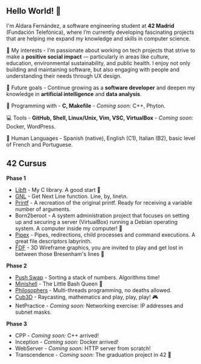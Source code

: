 ## Hello World! 🍝

I'm Aldara Fernández, a software engineering student at **42 Madrid** (Fundación Telefónica), where I’m currently developing fascinating projects that are helping me expand my knowledge and skills in computer science.

🔭 My interests - I'm passionate about working on tech projects that strive to make a **positive social impact** — particularly in areas like culture, education, environmental sustainability, and public health. I enjoy not only building and maintaining software, but also engaging with people and understanding their needs through UX design.
  
🌱 Future goals - Continue growing as a **software developer** and deepen my knowledge in **artificial intelligence** and **data analysis**.

👯 Programming with -  **C, Makefile**  -  *Coming soon:* C++, Phyton.

💻 Tools -  **GitHub, Shell, Linux/Unix, Vim, VSC, VirtualBox**  -  *Coming soon:* Docker, WordPress.

🥰 Human Languages - Spanish (native), English (C1), Italian (B2), basic level of French and Portuguese.


## 42 Cursus

**Phase 1**
* [Libft](https://github.com/aldferna/42Cursus_Functions) - My C library. A good start 🥳
* [GNL](https://github.com/aldferna/42Cursus_Functions) - Get Next Line function. Line, by, line\n.
* [Printf](https://github.com/aldferna/42Cursus_Functions) - A recreation of the original printf. Ready for receiving a variable number of arguments.
* Born2beroot - A system administration project that focuses on setting up and securing a server (VirtualBox) running a Debian operating system. A computer inside my computer! 🤯
* [Pipex](https://github.com/aldferna/Pipex) - Pipes, redirections, child processes and command executions. A great file descriptors labyrinth.
* [FDF](https://github.com/aldferna/FDF) - 3D Wireframe graphics, you are invited to play and get lost in between those Bresenham's lines 🤩

**Phase 2**
* [Push Swap](https://github.com/aldferna/Push_Swap) - Sorting a stack of numbers. Algorithms time!
* [Minishell](https://github.com/aldferna/MiniShell) - The Little Bash Queen 👑
* [Philosophers](https://github.com/aldferna/Philosophers) - Multi-threads programming, no deaths allowed.
* [Cub3D](https://github.com/aldferna/Cub3D) - Raycasting, mathematics and play, play, play! 🎮
* NetPractice - *Coming soon:* Networking exercise: IP addresses and subnet masks.

**Phase 3**
* CPP - *Coming soon:* C++ arrived!
* Inception - *Coming soon:* Docker arrived!
* WebServer - *Coming soon:* HTTP server from scratch!
* Transcendence - *Coming soon:* The graduation project in 42 🎉
  
<!--
**aldferna/aldferna** is a ✨ _special_ ✨ repository because its `README.md` (this file) appears on your GitHub profile.

Here are some ideas to get you started:

- 🔭 I’m currently working on ...
- 🌱 I’m currently learning ...
- 👯 I’m looking to collaborate on ...
- 🤔 I’m looking for help with ...
- 💬 Ask me about ...
- 📫 How to reach me: ...
- 😄 Pronouns: ...
- ⚡ Fun fact: ...
-->
